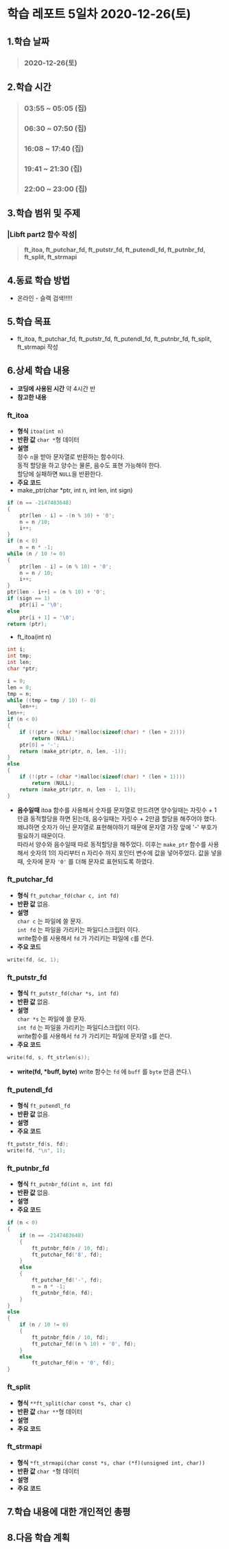 # 학습 레포트 5일차 2020-12-26(토)
## 1.학습 날짜
> ### 2020-12-26(토)
## 2.학습 시간
> ### 03:55 ~ 05:05 (집)
> ### 06:30 ~ 07:50 (집)
> ### 16:08 ~ 17:40 (집)
> ### 19:41 ~ 21:30 (집)
> ### 22:00 ~ 23:00 (집)
## 3.학습 범위 및 주제
### |Libft part2 함수 작성|
> **ft_itoa, ft_putchar_fd, ft_putstr_fd, ft_putendl_fd, ft_putnbr_fd, ft_split, ft_strmapi**
## 4.동료 학습 방법
- 온라인 - 슬랙 검색!!!!!
## 5.학습 목표
- ft_itoa, ft_putchar_fd, ft_putstr_fd, ft_putendl_fd, ft_putnbr_fd, ft_split, ft_strmapi 작성
## 6.상세 학습 내용
- **코딩에 사용된 시간** 약 4시간 반
- **참고한 내용** 

### ft_itoa
- **형식** `itoa(int n)`
- **반환 값** `char *`형 데이터
- **설명**\
정수 `n`을 받아 문자열로 반환하는 함수이다.\
동적 할당을 하고 양수는 물론, 음수도 표현 가능해야 한다.\
할당에 실패하면 `NULL`을 반환한다.
- **주요 코드**
- make_ptr(char *ptr, int n, int len, int sign)
```c
if (n == -2147483648)
{
    ptr[len - i] = -(n % 10) + '0';
    n = n /10;
    i++;
}
if (n < 0)
    n = n * -1;
while (n / 10 != 0)
{
    ptr[len - i] = (n % 10) + '0';
    n = n / 10;
    i++;
}
ptr[len - i++] = (n % 10) + '0';
if (sign == 1)
    ptr[i] = '\0';
else
    ptr[i + 1] = '\0';
return (ptr);
```
- ft_itoa(int n)
```c
int i;
int tmp;
int len;
char *ptr;

i = 0;
len = 0;
tmp = n;
while ((tmp = tmp / 10) !- 0)
    len++;
len++;
if (n < 0)
{
    if (!(ptr = (char *)malloc(sizeof(char) * (len + 2))))
        return (NULL);
    ptr[0] = '-';
    return (make_ptr(ptr, n, len, -1));
}
else
{
    if (!(ptr = (char *)malloc(sizeof(char) * (len + 1))))
        return (NULL);
    return (make_ptr(ptr, n, len - 1, 1));
}
```
- **음수일때**
itoa 함수를 사용해서 숫자를 문자열로 만드려면 양수일때는 자릿수 + 1 만큼 동적할당을 하면 된는데, 음수일때는 자릿수 + 2만큼 할당을 해주어야 했다.\
왜냐하면 숫자가 아닌 문자열로 표현해야하기 때문에 문자열 가장 앞에 '-' 부호가 필요하기 때문이다.\
따라서 양수와 음수일때 따로 동적할당을 해주었다. 이후는 `make_ptr` 함수를 사용해서 숫자의 1의 자리부터 n 자리수 까지 포인터 변수에 값을 넣어주었다. 값을 넣을 때, 숫자에 문자 `'0'` 를 더해 문자로 표현되도록 하였다.

### ft_putchar_fd
- **형식** `ft_putchar_fd(char c, int fd)`
- **반환 값** 없음.
- **설명**\
`char c` 는 파일에 쓸 문자.\
`int fd` 는 파일을 가리키는 파일디스크립터 이다.\
write함수를 사용해서 `fd` 가 가리키는 파일에 `c`를 쓴다.
- **주요 코드**
```c
write(fd, &c, 1);
```

### ft_putstr_fd
- **형식** `ft_putstr_fd(char *s, int fd)`
- **반환 값** 없음.
- **설명**\
`char *s` 는 파일에 쓸 문자.\
`int fd` 는 파일을 가리키는 파일디스크립터 이다.\
write함수를 사용해서 `fd` 가 가리키는 파일에 문자열 `s`를 쓴다.
- **주요 코드**
```c
write(fd, s, ft_strlen(s));
```
- **write(fd, \*buff, byte)**
write 함수는 `fd` 에 `buff` 를 `byte` 만큼 쓴다.\


### ft_putendl_fd
- **형식** `ft_putendl_fd`
- **반환 값** 없음.
- **설명**
- **주요 코드**
```c
ft_putstr_fd(s, fd);
write(fd, "\n", 1);
```

### ft_putnbr_fd
- **형식** `ft_putnbr_fd(int n, int fd)`
- **반환 값** 없음.
- **설명**
- **주요 코드**
```c
if (n < 0)
{
    if (n == -2147483648)
    {
        ft_putnbr_fd(n / 10, fd);
        ft_putchar_fd('8', fd);
    }
    else
    {
        ft_putchar_fd('-', fd);
        n = n * -1;
        ft_putnbr_fd(n, fd);
    }
}
else
{
    if (n / 10 != 0)
    {
        ft_putnbr_fd(n / 10, fd);
        ft_putchar_fd((n % 10) + '0', fd);
    }
    else
        ft_putchar_fd(n + '0', fd);
}
```

### ft_split
- **형식** `**ft_split(char const *s, char c)`
- **반환 값** `char **`형 데이터
- **설명**
- **주요 코드**

### ft_strmapi
- **형식** `*ft_strmapi(char const *s, char (*f)(unsigned int, char))`
- **반환 값** `char *`형 데이터
- **설명**
- **주요 코드**
## 7.학습 내용에 대한 개인적인 총평
## 8.다음 학습 계획
